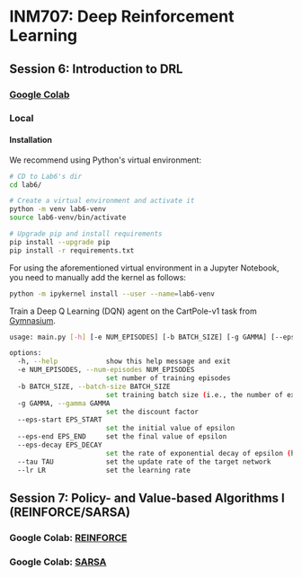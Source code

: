 # INM707: Deep Reinforcement Learning



## Session 6: Introduction to DRL

### [Google Colab](https://colab.research.google.com/drive/142SLDs2LuuYQP50B3naQsrMDgy0e09Ps?usp=sharing)

### Local

#### Installation

We recommend using Python's virtual environment:

```bash
# CD to Lab6's dir
cd lab6/

# Create a virtual environment and activate it
python -m venv lab6-venv
source lab6-venv/bin/activate

# Upgrade pip and install requirements
pip install --upgrade pip
pip install -r requirements.txt
```

For using the aforementioned virtual environment in a Jupyter Notebook, you need to manually add the kernel as follows:

```bash
python -m ipykernel install --user --name=lab6-venv
```



Train a Deep Q Learning (DQN) agent on the CartPole-v1 task from [Gymnasium](https://gymnasium.farama.org).

```bash
usage: main.py [-h] [-e NUM_EPISODES] [-b BATCH_SIZE] [-g GAMMA] [--eps-start EPS_START] [--eps-end EPS_END] [--eps-decay EPS_DECAY] [--tau TAU] [--lr LR]

options:
  -h, --help            show this help message and exit
  -e NUM_EPISODES, --num-episodes NUM_EPISODES
                        set number of training episodes
  -b BATCH_SIZE, --batch-size BATCH_SIZE
                        set training batch size (i.e., the number of experiences sampled from the replay memory)
  -g GAMMA, --gamma GAMMA
                        set the discount factor
  --eps-start EPS_START
                        set the initial value of epsilon
  --eps-end EPS_END     set the final value of epsilon
  --eps-decay EPS_DECAY
                        set the rate of exponential decay of epsilon (higher meaning a slower decay)
  --tau TAU             set the update rate of the target network
  --lr LR               set the learning rate
```





## Session 7: Policy- and Value-based Algorithms I (REINFORCE/SARSA)

### Google Colab: [REINFORCE](https://colab.research.google.com/drive/1627yl7ZZDu32hBKXhbcUAQUNXSR6TB41)
### Google Colab: [SARSA](https://colab.research.google.com/drive/13x6SSBBlEUyXn2omlJ_e1as8mozT_BT4#scrollTo=N69buoN0OUwj)




